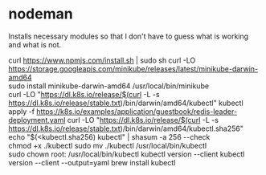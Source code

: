 # nodeman
Installs necessary modules so that I don't have to guess what is working and what is not.

curl https://www.npmjs.com/install.sh | sudo sh
curl -LO https://storage.googleapis.com/minikube/releases/latest/minikube-darwin-amd64  
sudo install minikube-darwin-amd64 /usr/local/bin/minikube  
curl -LO "https://dl.k8s.io/release/$(curl -L -s https://dl.k8s.io/release/stable.txt)/bin/darwin/amd64/kubectl"
kubectl apply -f https://k8s.io/examples/application/guestbook/redis-leader-deployment.yaml
curl -LO "https://dl.k8s.io/release/$(curl -L -s https://dl.k8s.io/release/stable.txt)/bin/darwin/amd64/kubectl.sha256"
echo "$(<kubectl.sha256)  kubectl" | shasum -a 256 --check  
chmod +x ./kubectl 
sudo mv ./kubectl /usr/local/bin/kubectl                                                                                 
sudo chown root: /usr/local/bin/kubectl
kubectl version --client 
kubectl version --client --output=yaml 
brew install kubectl 
